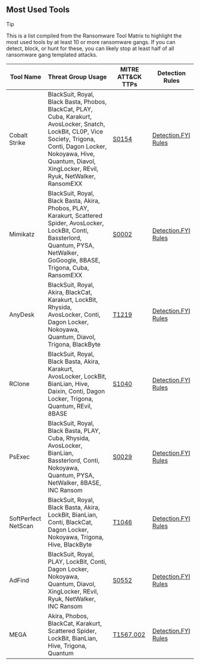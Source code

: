 ## Most Used Tools

> [!TIP]
> This is a list compiled from the Ransomware Tool Matrix to highlight the most used tools by at least 10 or more ransomware gangs. If you can detect, block, or hunt for these, you can likely stop at least half of all ransomware gang templated attacks.

| Tool Name | Threat Group Usage | MITRE ATT&CK TTPs | Detection Rules |
|---|---|---|---|
| Cobalt Strike | BlackSuit, Royal, Black Basta, Phobos, BlackCat, PLAY, Cuba, Karakurt, AvosLocker, Snatch, LockBit, CL0P, Vice Society, Trigona, Conti, Dagon Locker, Nokoyawa, Hive, Quantum, Diavol, XingLocker, REvil, Ryuk, NetWalker, RansomEXX | [S0154](https://attack.mitre.org/software/S0154/) | [Detection.FYI Rules](https://detection.fyi/search/?query=cobalt%20strike) |
| Mimikatz | BlackSuit, Royal, Black Basta, Akira, Phobos, PLAY, Karakurt, Scattered Spider, AvosLocker, LockBit, Conti, Bassterlord, Quantum, PYSA, NetWalker, GoGoogle, 8BASE, Trigona, Cuba, RansomEXX | [S0002](https://attack.mitre.org/software/S0002/) | [Detection.FYI Rules](https://detection.fyi/search/?query=mimikatz) |
| AnyDesk | BlackSuit, Royal, Akira, BlackCat, Karakurt, LockBit, Rhysida, AvosLocker, Conti, Dagon Locker, Nokoyawa, Quantum, Diavol, Trigona, BlackByte | [T1219](https://attack.mitre.org/techniques/T1219/) | [Detection.FYI Rules](https://detection.fyi/search/?query=anydesk) |
| RClone | BlackSuit, Royal, Black Basta, Akira, Karakurt, AvosLocker, LockBit, BianLian, Hive, Daixin, Conti, Dagon Locker, Trigona, Quantum, REvil, 8BASE | [S1040](https://attack.mitre.org/software/S1040/) | [Detection.FYI Rules](https://detection.fyi/search/?query=rclone) | 
| PsExec | BlackSuit, Royal, Black Basta, PLAY, Cuba, Rhysida, AvosLocker, BianLian, Bassterlord, Conti, Nokoyawa, Quantum, PYSA, NetWalker, 8BASE, INC Ransom | [S0029](https://attack.mitre.org/software/S0029/) | [Detection.FYI Rules](https://detection.fyi/search/?query=psexec) |
| SoftPerfect NetScan | BlackSuit, Royal, Black Basta, Akira, LockBit, BianLian, Conti, BlackCat, Dagon Locker, Nokoyawa, Trigona, Hive, BlackByte | [T1046](https://attack.mitre.org/techniques/T1046/) | [Detection.FYI Rules](https://detection.fyi/search/?query=netscan) |
| AdFind | BlackSuit, Royal, PLAY, LockBit, Conti, Dagon Locker, Nokoyawa, Quantum, Diavol, XingLocker, REvil, Ryuk, NetWalker, INC Ransom | [S0552](https://attack.mitre.org/software/S0552/) | [Detection.FYI Rules](https://detection.fyi/search/?query=adfind) |
| MEGA | Akira, Phobos, BlackCat, Karakurt, Scattered Spider, LockBit, BianLian, Hive, Trigona, Quantum | [T1567.002](https://attack.mitre.org/techniques/T1567/002/) | [Detection.FYI Rules](https://detection.fyi/search/?query=mega) |
